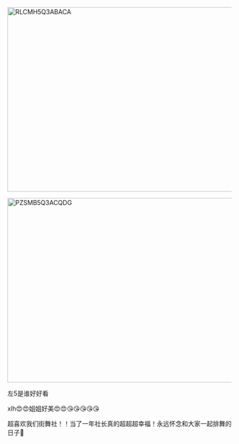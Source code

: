 <p class="MsoNormal"><span lang="EN-US" style="mso-no-proof:yes"><!--[if gte vml 1]><v:shape
 id="Picture_x0020_676" o:spid="_x0000_i1038" type="#_x0000_t75" alt="RLCMH5Q3ABACA"
 style='width:414.4pt;height:310.9pt;visibility:visible;mso-wrap-style:square'>
 <v:imagedata src="汤逊湖北路1号回忆录.files/image1341.jpg" o:title="RLCMH5Q3ABACA"/>
</v:shape><![endif]-->
<?if !vml?><img alt="RLCMH5Q3ABACA" border="0" height="415" src="汤逊湖北路1号回忆录.files/image1342.jpg" v:shapes="Picture_x0020_676" width="553"/>
<?endif?>
</span></p><p class="MsoNormal"><span lang="EN-US" style="mso-no-proof:yes"><!--[if gte vml 1]><v:shape
 id="Picture_x0020_677" o:spid="_x0000_i1037" type="#_x0000_t75" alt="PZSMB5Q3ACQDG"
 style='width:414.4pt;height:310.9pt;visibility:visible;mso-wrap-style:square'>
 <v:imagedata src="汤逊湖北路1号回忆录.files/image1343.jpg" o:title="PZSMB5Q3ACQDG"/>
</v:shape><![endif]-->
<?if !vml?><img alt="PZSMB5Q3ACQDG" border="0" height="415" src="汤逊湖北路1号回忆录.files/image1344.jpg" v:shapes="Picture_x0020_677" width="553"/>
<?endif?>
</span></p><p class="MsoNormal">左<span lang="EN-US">5</span>是谁好好看</p><p class="MsoNormal"><span class="SpellE"><span lang="EN-US">xlh</span></span><span class="Emoji"><span lang="EN-US">😍😍</span></span>姐姐好美<span class="Emoji"><span lang="EN-US">😍😍😘😘😘😘😘</span></span></p><p class="MsoNormal"><span class="GramE">超喜欢</span>我们街舞社！！当了一年社长真的超<span class="GramE">超超</span>幸福！永远怀念和大家一起排舞的日子<span class="Emoji"><span lang="EN-US">📆</span></span></p>